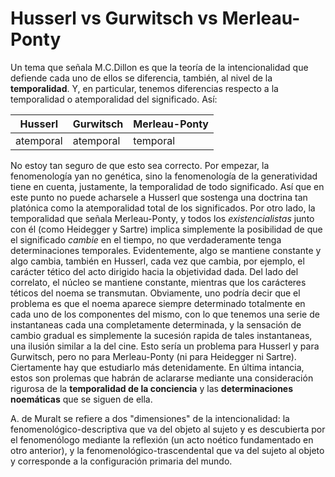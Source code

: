 
# Husserl vs Gurwitsch vs Merleau-Ponty

Un tema que señala M.C.Dillon es que la teoría de la intencionalidad que defiende cada uno de ellos se diferencia, también, al nivel de la __temporalidad__. Y, en particular, tenemos diferencias respecto a la temporalidad o atemporalidad del significado. Así:

| Husserl   | Gurwitsch | Merleau-Ponty |
| --------  | --------  | ---           |
| atemporal | atemporal | temporal      |

No estoy tan seguro de que esto sea correcto. Por empezar, la fenomenología yan no genética, sino la fenomenología de la generatividad tiene en cuenta, justamente, la temporalidad de todo significado. Así que en este punto no puede acharsele a Husserl que sostenga una doctrina tan platónica como la atemporalidad total de los significados. Por otro lado, la temporalidad que señala Merleau-Ponty, y todos los _existencialistas_ junto con él (como Heidegger y Sartre) implica simplemente la posibilidad de que el significado _cambie_ en el tiempo, no que verdaderamente tenga determinaciones temporales. Evidentemente, algo se mantiene constante y algo cambia, también en Husserl, cada vez que cambia, por ejemplo, el carácter tético del acto dirigido hacia la objetividad dada. Del lado del correlato, el núcleo se mantiene constante, mientras que los carácteres téticos del noema se transmutan. Obviamente, uno podría decir que el problema es que el noema aparece siempre determinado totalmente en cada uno de los componentes del mismo, con lo que tenemos una serie de instantaneas cada una completamente determinada, y la sensación de cambio gradual es simplemente la sucesión rapida de tales instantaneas, una ilusión similar a la del cine. Esto sería un problema para Husserl y para Gurwitsch, pero no para Merleau-Ponty (ni para Heidegger ni Sartre). Ciertamente hay que estudiarlo más detenidamente. En última intancia, estos son prolemas que habrán de aclararse mediante una consideración rigurosa de la __temporalidad de la conciencia__ y las __determinaciones noemáticas__ que se siguen de ella. 



A. de Muralt se refiere a dos "dimensiones" de la intencionalidad: la fenomenológico-descriptiva que va del objeto al sujeto y es descubierta por el fenomenólogo mediante la reflexión (un acto noético fundamentado en otro anterior), y la fenomenológico-trascendental que va del sujeto al objeto y corresponde a la configuración primaria del mundo.